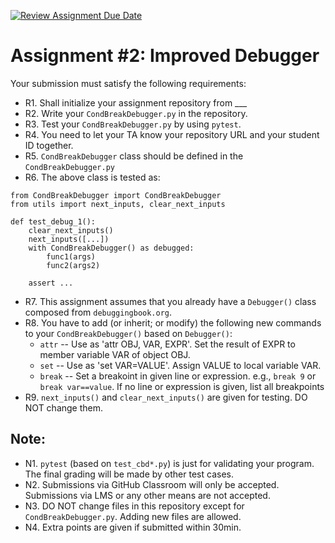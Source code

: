 [![Review Assignment Due Date](https://classroom.github.com/assets/deadline-readme-button-24ddc0f5d75046c5622901739e7c5dd533143b0c8e959d652212380cedb1ea36.svg)](https://classroom.github.com/a/81yklZws)
# Assignment #2: Improved Debugger

Your submission must satisfy the following requirements:

* R1. Shall initialize your assignment repository from ___
* R2. Write your `CondBreakDebugger.py` in the repository.
* R3. Test your `CondBreakDebugger.py` by using `pytest`.
* R4. You need to let your TA know your repository URL and your student ID together.
* R5. `CondBreakDebugger` class should be defined in the `CondBreakDebugger.py`
* R6. The above class is tested as:

```
from CondBreakDebugger import CondBreakDebugger
from utils import next_inputs, clear_next_inputs

def test_debug_1():
    clear_next_inputs()
    next_inputs([...])
    with CondBreakDebugger() as debugged:
        func1(args)
      	func2(args2)
        
    assert ...
```

* R7. This assignment assumes that you already have a `Debugger()` class composed from `debuggingbook.org`.
* R8. You have to add (or inherit; or modify) the following new commands to your `CondBreakDebugger()` based on `Debugger()`:
   - `attr` -- Use as 'attr OBJ, VAR, EXPR'. Set the result of EXPR to member variable VAR of object OBJ.
   - `set` -- Use as 'set VAR=VALUE'. Assign VALUE to local variable VAR.
   - `break` -- Set a breakoint in given line or expression. e.g., `break 9` or `break var==value`. If no line or expression is given, list all breakpoints
* R9. `next_inputs()` and `clear_next_inputs()` are given for testing. DO NOT change them.




## Note:

* N1. `pytest` (based on `test_cbd*.py`) is just for validating your program. The final grading will be made by other test cases.
* N2. Submissions via GitHub Classroom will only be accepted. Submissions via LMS or any other means are not accepted.
* N3. DO NOT change files in this repository except for `CondBreakDebugger.py`. Adding new files are allowed.
* N4. Extra points are given if submitted within 30min.
